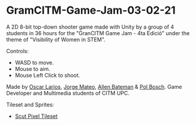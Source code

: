 # GramCITM-Game-Jam-03-02-21

A 2D 8-bit top-down shooter game made with Unity by a group of 4 students in 36 hours for the "GranCITM Game Jam - 4ta Edició" under the theme of "Visibility of Women in STEM".

Controls: 
- WASD to move. 
- Mouse to aim.
- Mouse Left Click to shoot.

Made by [Oscar Larios](https://github.com/Megaoski), [Jorge Mateo](https://github.com/senc1yo), [Allen Bateman](https://github.com/allenbateman) & [Pol Bosch](https://github.com/Xulu-u). Game Developer and Multimedia students of CITM UPC.

Tileset and Sprites:

- [Scut Pixel Tileset ](https://scut.itch.io/7drl-tileset-2018)
